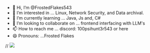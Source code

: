 - 👋 Hi, I’m @FrostedFlakes543
- 👀 I’m interested in ... Linux, Network Security, and Data archival.
- 🌱 I’m currently learning ... Java, Js and, C#
- 💞️ I’m looking to collaborate on ... frontend interfacing with LLM's
- 📫 How to reach me ...  discord: 100psihunt3r543 or here
- 😄 Pronouns: ...Frosted Flakes



// <img src="https://github-readme-stats.vercel.app/api/top-langs/?username=voyager19878"/>


<!---
FrostedFlakes543/FrostedFlakes543 is a ✨ special ✨ repository because its `README.md` (this file) appears on your GitHub profile.
You can click the Preview link to take a look at your changes.
--->

